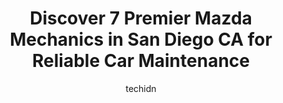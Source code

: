 ---
layout: ampstory
image: https://images.unsplash.com/photo-1627108258868-c2834cb1f250?ixlib=rb-4.0.3&ixid=MnwxMjA3fDB8MHxwaG90by1wYWdlfHx8fGVufDB8fHx8&auto=format&fit=crop&w=640&h=853&q=80
author: techidn
featured: false
description: Searching for the finest Mazda Mechanic in San Diego CA, USA? Look no further than the 7 best Mazda Mechanic in the area, where youll find a team of highly qualified professionals ready to 
title: Discover 7 Premier Mazda Mechanics in San Diego CA for Reliable Car Maintenance
cover:
   title: Discover 7 Premier Mazda Mechanics in San Diego CA for Reliable Car Maintenance
   subtitle: Rickpate
   background: https://images.unsplash.com/photo-1627108258868-c2834cb1f250?ixlib=rb-4.0.3&ixid=MnwxMjA3fDB8MHxwaG90by1wYWdlfHx8fGVufDB8fHx8&auto=format&fit=crop&w=640&h=853&q=80

pages: 
 - layout: thirds
   top: <h1>#1 Ray Frey Auto Center Inc</h1>
   bottom: "<p>Amazing!!!I took my Ford Fusion in for an oil change today and as expected received the best service possible at a great price. But the best experience was not for me but</p>"
   background: https://www.knot35.com/toplist/wp-content/uploads/2023/06/best-mazda-mechanic-1-in-san-diego-ca-1685837396.jpeg
   backgroundblur: true
 - layout: thirds
   top: <h1>#2 Lusti Motors</h1>
   bottom: "<p>1844 El Cajon Blvd, San Diego, CA 92103, United States</p>"
   background: https://www.knot35.com/toplist/wp-content/uploads/2023/06/best-mazda-mechanic-2-in-san-diego-ca-1685837397.jpeg
   cta:
      link: https://www.knot35.com/toplist/discover-7-premier-mazda-mechanics-in-san-diego-ca-for-reliable-car-maintenance/
      text: Discover 7 Premier Mazda Mechanics in San Diego CA for Reliable Car Maintenance
 - layout: thirds
   top: <h1>#3 Advantec Auto Repair</h1>
   bottom: "<p>2828 Adams Ave, San Diego, CA 92116, United States</p>"
   background: https://www.knot35.com/toplist/wp-content/uploads/2023/06/best-mazda-mechanic-3-in-san-diego-ca-1685837397.jpeg
   cta:
      link: https://www.knot35.com/toplist/discover-7-premier-mazda-mechanics-in-san-diego-ca-for-reliable-car-maintenance/
      text: Discover 7 Premier Mazda Mechanics in San Diego CA for Reliable Car Maintenance
 - layout: thirds
   top: <h1>#4 Hais Auto Repair</h1>
   bottom: "<p>4040 Park Blvd, San Diego, CA 92103, United States</p>"
   background: https://images.unsplash.com/photo-1496096265110-f83ad7f96608?ixlib=rb-4.0.3&ixid=MnwxMjA3fDB8MHxwaG90by1wYWdlfHx8fGVufDB8fHx8&auto=format&fit=crop&w=640&h=853&q=80
   cta:
      link: https://www.knot35.com/toplist/discover-7-premier-mazda-mechanics-in-san-diego-ca-for-reliable-car-maintenance/
      text: Discover 7 Premier Mazda Mechanics in San Diego CA for Reliable Car Maintenance
 - layout: thirds
   top: <h1>#5 Japanese Car Masters</h1>
   bottom: "<p>7639 Carroll Rd #B, San Diego, CA 92121, United States</p>"
   background: https://images.unsplash.com/photo-1604871000636-074fa5117945?ixlib=rb-4.0.3&ixid=MnwxMjA3fDB8MHxwaG90by1wYWdlfHx8fGVufDB8fHx8&auto=format&fit=crop&w=640&h=853&q=80
   cta:
      link: https://www.knot35.com/toplist/discover-7-premier-mazda-mechanics-in-san-diego-ca-for-reliable-car-maintenance/
      text: Discover 7 Premier Mazda Mechanics in San Diego CA for Reliable Car Maintenance
 - layout: thirds
   top: <h1>#6 Aiwa Auto Repair Inc</h1>
   bottom: "<p>3150 Fairmount Ave, San Diego, CA 92105, United States</p>"
   background: https://images.unsplash.com/photo-1489694553447-4c9339da310d?ixlib=rb-4.0.3&ixid=MnwxMjA3fDB8MHxwaG90by1wYWdlfHx8fGVufDB8fHx8&auto=format&fit=crop&w=640&h=853&q=80
   cta:
      link: https://www.knot35.com/toplist/discover-7-premier-mazda-mechanics-in-san-diego-ca-for-reliable-car-maintenance/
      text: Discover 7 Premier Mazda Mechanics in San Diego CA for Reliable Car Maintenance
 - layout: thirds
   top: <h1>#7 Mira Mesa Auto Techs</h1>
   bottom: "<p>8636 Production Ave, San Diego, CA 92121, United States</p>"
   background: https://images.unsplash.com/photo-1534312527009-56c7016453e6?ixlib=rb-4.0.3&ixid=MnwxMjA3fDB8MHxwaG90by1wYWdlfHx8fGVufDB8fHx8&auto=format&fit=crop&w=640&h=853&q=80
   cta:
      link: https://www.knot35.com/toplist/discover-7-premier-mazda-mechanics-in-san-diego-ca-for-reliable-car-maintenance/
      text: Discover 7 Premier Mazda Mechanics in San Diego CA for Reliable Car Maintenance
 - layout: thirds
   middle: Continue reading...
   background: https://images.unsplash.com/photo-1597773150796-e5c14ebecbf5?ixlib=rb-4.0.3&ixid=MnwxMjA3fDB8MHxwaG90by1wYWdlfHx8fGVufDB8fHx8&auto=format&fit=crop&w=640&h=853&q=80
   cta:
      link: https://www.knot35.com/toplist/discover-7-premier-mazda-mechanics-in-san-diego-ca-for-reliable-car-maintenance/
      text: Discover 7 Premier Mazda Mechanics in San Diego CA for Reliable Car Maintenance
      
---